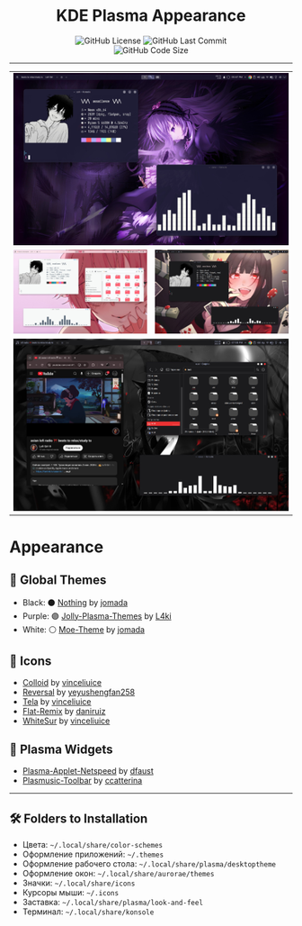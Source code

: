 <div align="center">
  <h1>KDE Plasma Appearance</h1>
  <img src="https://img.shields.io/github/license/assailance/plasma-dotfiles?style=for-the-badge&logo=instatus&color=a6c3f7&logoColor=D9E0EE&labelColor=302D41" alt="GitHub License">
  <img src="https://img.shields.io/github/last-commit/assailance/plasma-dotfiles?&style=for-the-badge&color=a6abf7&logoColor=D9E0EE&labelColor=302D41" alt="GitHub Last Commit">
  <br/>
  <img src="https://img.shields.io/github/repo-size/assailance/plasma-dotfiles?color=cba6f7&label=SIZE&logo=googledrive&style=for-the-badge&logoColor=D9E0EE&labelColor=302D41" alt="GitHub Code Size">
</div>

***

<table align="center">
  <tr>
    <td colspan="4"><img src="./screenshots/jolly-theme.jpg"></td>
  </tr>
  <tr>
    <td colspan="1"><img src="./screenshots/moe-theme.jpg"></td>
    <td colspan="1"><img src="./screenshots/nothing-theme-2.jpg"></td>
  </tr>
  <tr>
    <td colspan="4"><img src="./screenshots/nothing-theme.jpg"></td>
  </tr>
</table>

# Appearance

## 🎨 Global Themes

- Black: ⚫ [Nothing](https://gitlab.com/jomada/nothing) by [jomada](https://gitlab.com/jomada)
- Purple: 🟣 [Jolly-Plasma-Themes](https://github.com/L4ki/Jolly-Plasma-Themes) by [L4ki](https://github.com/L4ki)
- White: ⚪ [Moe-Theme](https://gitlab.com/jomada/moe-theme) by [jomada](https://gitlab.com/jomada)

## 📁 Icons

- [Colloid](https://github.com/vinceliuice/Colloid-icon-theme) by [vinceliuice](https://github.com/vinceliuice)
- [Reversal](https://github.com/yeyushengfan258/Reversal-icon-theme) by [yeyushengfan258](https://github.com/yeyushengfan258)
- [Tela](https://github.com/vinceliuice/Tela-icon-theme) by [vinceliuice](https://github.com/vinceliuice)
- [Flat-Remix](https://github.com/daniruiz/Flat-Remix) by [daniruiz](https://github.com/daniruiz)
- [WhiteSur](https://github.com/vinceliuice/WhiteSur-icon-theme) by [vinceliuice](https://github.com/vinceliuice)

## 📱 Plasma Widgets

- [Plasma-Applet-Netspeed](https://github.com/dfaust/plasma-applet-netspeed-widget) by [dfaust](https://github.com/dfaust)
- [Plasmusic-Toolbar](https://github.com/ccatterina/plasmusic-toolbar) by [ccatterina](https://github.com/ccatterina)

***

## 🛠 Folders to Installation

-   Цвета: `~/.local/share/color-schemes`
-   Оформление приложений: `~/.themes`
-   Оформление рабочего стола: `~/.local/share/plasma/desktoptheme`
-   Оформление окон: `~/.local/share/aurorae/themes`
-   Значки: `~/.local/share/icons`
-   Курсоры мыши: `~/.icons`
-   Заставка: `~/.local/share/plasma/look-and-feel`
-   Терминал: `~/.local/share/konsole`
